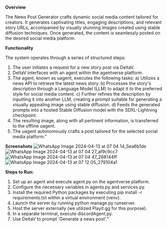 **Overview**

The News Post Generator crafts dynamic social media content tailored for creators. It generates captivating titles, engaging descriptions, and relevant story URLs, accompanied by visually stunning images created using stable diffusion techniques. Once generated, the content is seamlessly posted on the desired social media platform.

**Functionality**

The system operates through a series of structured steps:

1. The user initiates a request for a new story post via DeltaV.
2. DeltaV interfaces with an agent within the agentverse platform.
3. The agent, known as uagent, executes the following tasks:
   a) Utilizes a news API to retrieve the latest news story.
   b) Processes the story's description through a Language Model (LLM) to adapt it to the preferred style for social media content.
   c) Further refines the description by inputting it into another LLM, creating a prompt suitable for generating a visually appealing image using stable diffusion.
   d) Feeds the generated prompts into a hosted Stable Diffusion model with the SDXL-Lightning checkpoint.
4. The resulting image, along with all pertinent information, is transferred to the offline uagent.
5. The uagent autonomously crafts a post tailored for the selected social media platform."

**Screenshots**
![WhatsApp Image 2024-04-13 at 07 04 14_5ea6b1de](https://github.com/TOXiC-G/uAgents/assets/71013216/404b87f8-5b35-490c-a713-fd7e1ebfed36)
![WhatsApp Image 2024-04-13 at 07 04 27_af9c9cc7](https://github.com/TOXiC-G/uAgents/assets/71013216/0f8558a5-9e49-4fd0-ad42-bbe5f4b595b1)
![WhatsApp Image 2024-04-13 at 07 04 47_268144ff](https://github.com/TOXiC-G/uAgents/assets/71013216/79a9a2fd-d219-486b-aebf-564d82b2a5d8)
![WhatsApp Image 2024-04-13 at 07 12 05_279104a1](https://github.com/TOXiC-G/uAgents/assets/71013216/31769f8a-3acd-4732-b5af-c8889c097706)

**Steps to Run:**

1. Set up an agent and execute agent.py on the agentverse platform.
2. Configure the necessary variables in agents.py and services.py.
3. Install the required Python packages by executing pip install -r requirements.txt within a virtual environment (venv).
4. Launch the server by running python manage.py runserver.
5. Host the server externally (we utilized Playit.gg for this purpose).
6. In a separate terminal, execute discordAgent.py.
7. Use DeltaV to prompt 'Generate a news post'."
